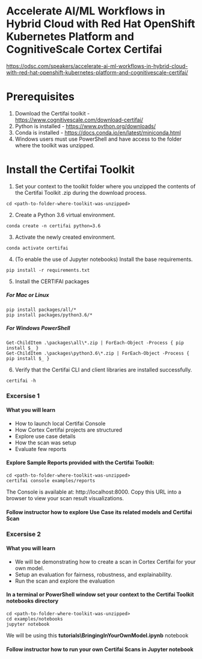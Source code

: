 # Accelerate AI/ML Workflows in Hybrid Cloud with Red Hat OpenShift Kubernetes Platform and CognitiveScale Cortex Certifai

https://odsc.com/speakers/accelerate-ai-ml-workflows-in-hybrid-cloud-with-red-hat-openshift-kubernetes-platform-and-cognitivescale-certifai/


# Prerequisites

1) Download the Certifai toolkit - https://www.cognitivescale.com/download-certifai/
2) Python is installed - https://www.python.org/downloads/
3) Conda is installed - https://docs.conda.io/en/latest/miniconda.html
4) Windows users must use PowerShell and have access to the folder where the toolkit was unzipped.

# Install the Certifai Toolkit

1) Set your context to the toolkit folder where you unzipped the contents of the Certifai Toolkit .zip during the download process.

```
cd <path-to-folder-where-toolkit-was-unzipped>
```

2) Create a Python 3.6 virtual environment.

```
conda create -n certifai python=3.6
```

3) Activate the newly created environment.

```
conda activate certifai
```

4) (To enable the use of Jupyter notebooks) Install the base requirements.

```
pip install -r requirements.txt
```

5) Install the CERTIFAI packages

##### For Mac or Linux

```
pip install packages/all/*
pip install packages/python3.6/*
```

##### For Windows PowerShell

```
Get-ChildItem .\packages\all\*.zip | ForEach-Object -Process { pip install $_ }
Get-ChildItem .\packages\python3.6\*.zip | ForEach-Object -Process { pip install $_ }
```

6) Verify that the Certifai CLI and client libraries are installed successfully.

```
certifai -h
```

### Excersise 1

#### What you will learn
* How to launch local Certifai Console
* How Cortex Certifai projects are structured
* Explore use case details
* How the scan was setup
* Evaluate few reports

#### Explore Sample Reports provided with the Certifai Toolkit:

```
cd <path-to-folder-where-toolkit-was-unzipped>
certifai console examples/reports
```
The Console is available at: http://localhost:8000. Copy this URL into a browser to view your scan result visualizations.

#### Follow instructor how to explore Use Case its related models and Certifai Scan


### Excersise 2

#### What you will learn
* We will be demonstrating how to create a scan in Cortex Certifai for your own model.
* Setup an evaluation for fairness, robustness, and explainability.
* Run the scan and explore the evaluation


#### In a terminal or PowerShell window set your context to the Certifai Toolkit notebooks directory


```
cd <path-to-folder-where-toolkit-was-unzipped>
cd examples/notebooks
jupyter notebook
```
We will be using this **tutorials\BringingInYourOwnModel.ipynb** notebook 


#### Follow instructor how to run your own Certifai Scans in Jupyter notebook

